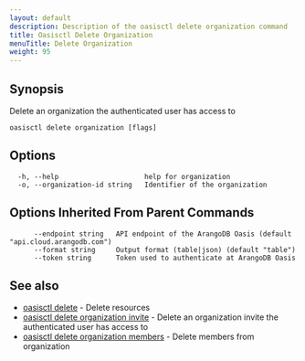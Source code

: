 ```yaml
---
layout: default
description: Description of the oasisctl delete organization command
title: Oasisctl Delete Organization
menuTitle: Delete Organization
weight: 95
---
```

## Synopsis
Delete an organization the authenticated user has access to

```
oasisctl delete organization [flags]
```

## Options
```
  -h, --help                     help for organization
  -o, --organization-id string   Identifier of the organization
```

## Options Inherited From Parent Commands
```
      --endpoint string   API endpoint of the ArangoDB Oasis (default "api.cloud.arangodb.com")
      --format string     Output format (table|json) (default "table")
      --token string      Token used to authenticate at ArangoDB Oasis
```

## See also
* [oasisctl delete](_index.md)	 - Delete resources
* [oasisctl delete organization invite](delete-organization-invite.md)	 - Delete an organization invite the authenticated user has access to
* [oasisctl delete organization members](delete-organization-members.md)	 - Delete members from organization

